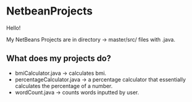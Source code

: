 # NetbeanProjects
Hello! 

My NetBeans Projects are in directory -> master/src/ files with .java.

## What does my projects do?

- bmiCalculator.java -> calculates bmi.
- percentageCalculator.java -> a percentage calculator that essentially calculates the percentage of a number.
- wordCount.java -> counts words inputted by user.
